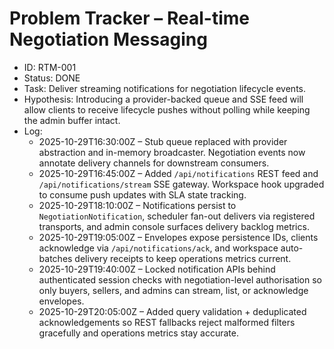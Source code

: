 # Problem Tracker – Real-time Negotiation Messaging

- ID: RTM-001
- Status: DONE
- Task: Deliver streaming notifications for negotiation lifecycle events.
- Hypothesis: Introducing a provider-backed queue and SSE feed will allow clients to receive lifecycle pushes without polling while keeping the admin buffer intact.
- Log:
  - 2025-10-29T16:30:00Z – Stub queue replaced with provider abstraction and in-memory broadcaster. Negotiation events now annotate delivery channels for downstream consumers.
  - 2025-10-29T16:45:00Z – Added `/api/notifications` REST feed and `/api/notifications/stream` SSE gateway. Workspace hook upgraded to consume push updates with SLA state tracking.
  - 2025-10-29T18:10:00Z – Notifications persist to `NegotiationNotification`, scheduler fan-out delivers via registered transports, and admin console surfaces delivery backlog metrics.
  - 2025-10-29T19:05:00Z – Envelopes expose persistence IDs, clients acknowledge via `/api/notifications/ack`, and workspace auto-batches delivery receipts to keep operations metrics current.
  - 2025-10-29T19:40:00Z – Locked notification APIs behind authenticated session checks with negotiation-level authorisation so only buyers, sellers, and admins can stream, list, or acknowledge envelopes.
  - 2025-10-29T20:05:00Z – Added query validation + deduplicated acknowledgements so REST fallbacks reject malformed filters gracefully and operations metrics stay accurate.
